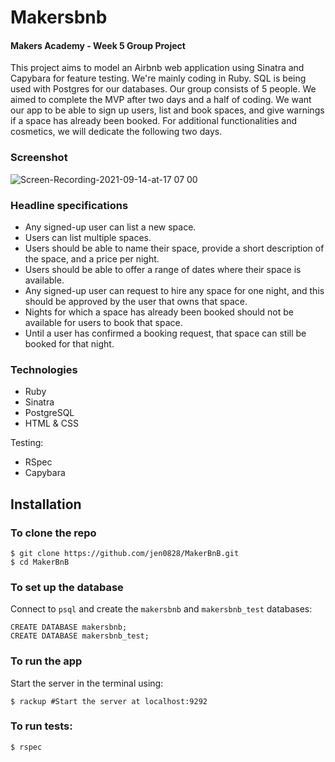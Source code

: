 
# Makersbnb
#### Makers Academy - Week 5 Group Project

This project aims to model an Airbnb web application using Sinatra and Capybara for feature testing. We're mainly coding in Ruby. SQL is being used with Postgres for our databases. Our group consists of 5 people. We aimed to complete the MVP after two days and a half of coding. We want our app to be able to sign up users, list and book spaces, and give warnings if a space has already been booked. For additional functionalities and cosmetics, we will dedicate the following two days.

### Screenshot

![Screen-Recording-2021-09-14-at-17 07 00](https://user-images.githubusercontent.com/79845719/133295020-476fc492-ebae-4263-a10a-1fa5c6832016.gif)

### Headline specifications

- Any signed-up user can list a new space.
- Users can list multiple spaces.
- Users should be able to name their space, provide a short description of the space, and a price per night.
- Users should be able to offer a range of dates where their space is available.
- Any signed-up user can request to hire any space for one night, and this should be approved by the user that owns that space.
- Nights for which a space has already been booked should not be available for users to book that space.
- Until a user has confirmed a booking request, that space can still be booked for that night.

### Technologies ###
* Ruby 
* Sinatra
* PostgreSQL
* HTML & CSS

Testing:
* RSpec
* Capybara



## Installation

### To clone the repo
```shell
$ git clone https://github.com/jen0828/MakerBnB.git
$ cd MakerBnB
```

### To set up the database

Connect to `psql` and create the `makersbnb` and `makersbnb_test` databases:
```
CREATE DATABASE makersbnb;
CREATE DATABASE makersbnb_test;
```

### To run the app

Start the server in the terminal using:
```
$ rackup #Start the server at localhost:9292
```

### To run tests:

```
$ rspec
```



